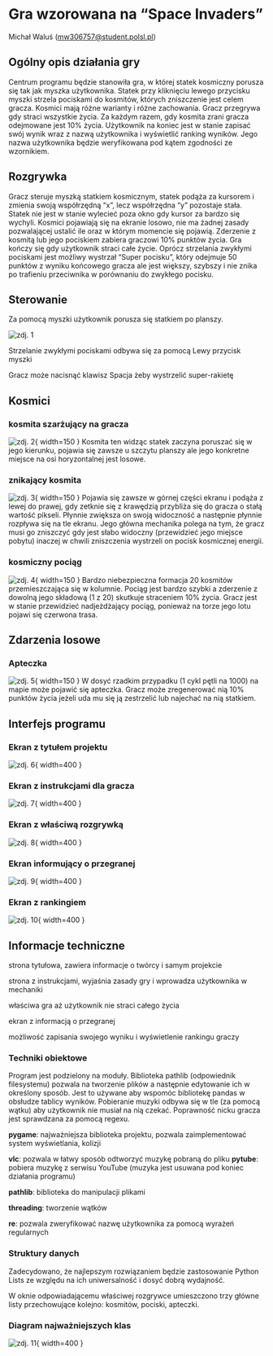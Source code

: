 # Gra wzorowana na “Space Invaders”
  Michał Waluś (mw306757@student.polsl.pl)


## Ogólny opis działania gry
Centrum programu będzie stanowiła gra, w której statek kosmiczny porusza się tak jak myszka użytkownika. Statek przy kliknięciu lewego przycisku myszki strzela pociskami do kosmitów, których zniszczenie jest celem gracza. Kosmici mają różne warianty i różne zachowania. Gracz przegrywa gdy straci wszystkie życia. Za każdym razem, gdy kosmita zrani gracza odejmowane jest 10% życia. Użytkownik na koniec jest w stanie zapisać swój wynik wraz z nazwą użytkownika i wyświetlić ranking wyników. Jego nazwa użytkownika będzie weryfikowana pod kątem zgodności ze wzornikiem.

## Rozgrywka
Gracz steruje myszką statkiem kosmicznym, statek podąża za kursorem i zmienia swoją współrzędną “x”, lecz współrzędna “y” pozostaje stała. Statek nie jest w stanie wylecieć poza okno gdy kursor za bardzo się wychyli. Kosmici pojawiają się na ekranie losowo, nie ma żadnej zasady pozwalającej ustalić ile oraz w którym momencie się pojawią. Zderzenie z kosmitą lub jego pociskiem zabiera graczowi 10% punktów życia. Gra kończy się gdy użytkownik straci całe życie. Oprócz strzelania zwykłymi pociskami jest możliwy wystrzał “Super pocisku”, który odejmuje 50 punktów z wyniku końcowego gracza ale jest większy, szybszy i nie znika po trafieniu przeciwnika w porównaniu do zwykłego pocisku.


## Sterowanie

<procedure title="Ruch statkiem" id="inject-a-procedure">
    <step>
        <p>Za pomocą myszki użytkownik porusza się statkiem po planszy.</p>
        <img src="spaceship.png" alt="zdj. 1" />
    </step>
    <step>
           <p>Strzelanie zwykłymi pociskami odbywa się za pomocą <shortcut>Lewy przycisk myszki</shortcut></p>
    </step>
    <step>
        <p>Gracz może nacisnąć klawisz <shortcut>Spacja</shortcut> żeby wystrzelić super-rakietę</p>
    </step>
</procedure>

## Kosmici

### kosmita szarżujący na gracza

![zdj. 2](alien_launch.png){ width=150 }
Kosmita ten widząc statek zaczyna poruszać się w jego kierunku, pojawia się zawsze u szczytu planszy ale jego konkretne miejsce na osi horyzontalnej jest losowe.

### znikający kosmita
![zdj. 3](alien_trans.png){ width=150 }
Pojawia się zawsze w górnej części ekranu i podąża z lewej do prawej, gdy zetknie się z krawędzią przybliża się do gracza o stałą wartość pikseli. Płynnie zwiększa on swoją widoczność a następnie płynnie rozpływa się na tle ekranu. Jego główna mechanika polega na tym, że gracz musi go zniszczyć gdy jest słabo widoczny (przewidzieć jego miejsce pobytu) inaczej w chwili zniszczenia wystrzeli on pocisk kosmicznej energii.


### kosmiczny pociąg
![zdj. 4](alien_train.png){ width=150 }
Bardzo niebezpieczna formacja 20 kosmitów przemieszczająca się w kolumnie. Pociąg jest bardzo szybki a zderzenie z dowolną jego składową (1 z 20) skutkuje straceniem 10% życia. Gracz jest w stanie przewidzieć nadjeżdżający pociąg, ponieważ na torze jego lotu pojawi się czerwona trasa.


## Zdarzenia losowe

### Apteczka
![zdj. 5](apteczka.png){ width=150 }
W dosyć rzadkim przypadku (1 cykl pętli na 1000) na mapie może pojawić się apteczka. Gracz może zregenerować nią 10% punktów życia jeżeli uda mu się ją zestrzelić lub najechać na nią statkiem.


## Interfejs programu

### Ekran z tytułem projektu
![zdj. 6](title_screen.png){ width=400 }

### Ekran z instrukcjami dla gracza
![zdj. 7](instruction_screen.png){ width=400 }

### Ekran z właściwą rozgrywką
![zdj. 8](game_screen.png){ width=400 }

### Ekran informujący o przegranej
![zdj. 9](game_over_screen.png){ width=400 }

### Ekran z rankingiem
![zdj. 10](score_screen.png){ width=400 }

## Informacje techniczne
<procedure title="Przebieg programu" id="inject-a-procedure1">
    <step>
        <p>strona tytułowa, zawiera informacje o twórcy i samym projekcie</p>
    </step>
    <step>
           <p>strona z instrukcjami, wyjaśnia zasady gry i wprowadza użytkownika w mechaniki</p>
    </step>
     <step>
           <p>właściwa gra aż użytkownik nie straci całego życia</p>
    </step>
    <step>
           <p>ekran z informacją o przegranej</p>
    </step>
    <step>
           <p>możliwość zapisania swojego wyniku i wyświetlenie rankingu graczy</p>
    </step>
</procedure>

### Techniki obiektowe
Program jest podzielony na moduły. Biblioteka pathlib (odpowiednik filesystemu) pozwala na tworzenie plików a następnie
edytowanie ich w określony sposób. Jest to używane aby wspomóc bibliotekę pandas w obsłudze tablicy wyników.
Pobieranie muzyki odbywa się w tle (za pomocą wątku) aby użytkownik nie musiał na nią czekać. Poprawność nicku gracza
jest sprawdzana za pomocą regexu.

<procedure title="Biblioteki dołączone w celu rozszerzenia funkcjonalności" id="inject-a-procedure2">
    <step>
        <p><strong>pygame</strong>: najważniejsza biblioteka projektu, pozwala zaimplementować system wyświetlania, kolizji</p>
    </step>
    <step>
           <p><strong>vlc</strong>: pozwala w łatwy sposób odtworzyć muzykę pobraną do pliku
               <strong>pytube</strong>: pobiera muzykę z serwisu YouTube (muzyka jest usuwana pod koniec działania programu)</p>
    </step>
     <step>
           <p><strong>pathlib</strong>: biblioteka do manipulacji plikami</p>
    </step>
    <step>
           <p><strong>threading</strong>: tworzenie wątków</p>
    </step>
    <step>
           <p><strong>re</strong>: pozwala zweryfikować nazwę użytkownika za pomocą wyrażeń regularnych</p>
    </step>
</procedure>

### Struktury danych
Zadecydowano, że najlepszym rozwiązaniem będzie zastosowanie Python Lists ze względu na ich uniwersalność i dosyć dobrą wydajność.

W oknie odpowiadającemu właściwej rozgrywce umieszczono trzy główne listy przechowujące kolejno: kosmitów, pociski,
apteczki.

### Diagram najważniejszych klas
![zdj. 11](ClassDiagram.png){ width=400 }